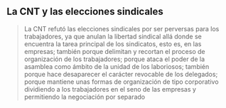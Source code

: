 ## La CNT y las elecciones sindicales

> La CNT refutó las elecciones sindicales por ser perversas para los
> trabajadores, ya que anulan la libertad sindical allá donde se
> encuentra la tarea principal de los sindicatos, esto es, en las
> empresas; también porque delimitan y recortan el proceso de
> organización de los trabajadores; porque ataca el poder de la asamblea
> como ámbito de la unidad de los laboriosos; también porque hace
> desaparecer el carácter revocable de los delegados; porque mantiene
> unas formas de organización de tipo corporativo dividiendo a los
> trabajadores en el seno de las empresas y permitiendo la negociación
> por separado

